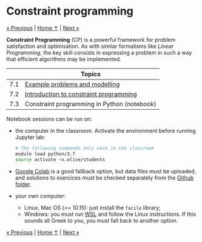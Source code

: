 # Constraint programming

[« Previous](../6_complexity) \| [Home ↑](../) \| [Next »](../8_stochastic)

**Constraint Programming** (CP) is a powerful framework for problem satisfaction and optimisation. As with similar formalisms like _Linear Programming_, the key skill consists in expressing a problem in such a way that efficient algorithms may be implemented.

|     | Topics                                           |
| --- | ------------------------------------------------ |
| 7.1 | [Example problems and modelling](problems)       |
| 7.2 | [Introduction to constraint programming](theory) |
| 7.3 | Constraint programming in Python (notebook)      |

Notebook sessions can be run on:

- the computer in the classroom. Activate the environment before running Jupyter lab:

  ```bash
  # The following commands only work in the classroom
  module load python/3.7
  source activate ~x.olive/students
  ```

- [Google Colab](https://colab.research.google.com/github/xoolive/optim4ai/) is a good fallback option, but data files must be uploaded, and solutions to exercices must be checked separately from the [Github folder](https://github.com/xoolive/optim4ai/tree/master/2_gradient/solutions).

- your own computer:

  - Linux, Mac OS (>= 10.15): just install the `facile` library;
  - Windows: you must run [WSL](https://docs.microsoft.com/en-us/windows/wsl/install-win10) and follow the Linux instructions.
    If this sounds all Greek to you, you must fall back to another option.

[« Previous](../6_complexity) \| [Home ↑](../) \| [Next »](../8_stochastic)
